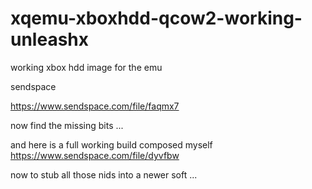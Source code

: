 # xqemu-xboxhdd-qcow2-working-unleashx
working xbox hdd image for the emu

sendspace

https://www.sendspace.com/file/faqmx7

now find the missing bits ...

and here is a full working build composed myself
https://www.sendspace.com/file/dyvfbw

now to stub all those nids into a newer soft ...
